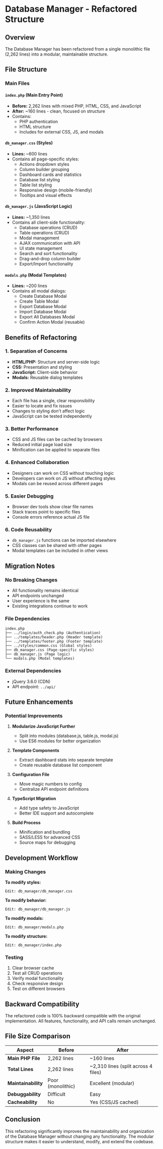 # Database Manager - Refactored Structure

## Overview
The Database Manager has been refactored from a single monolithic file (2,262 lines) into a modular, maintainable structure.

## File Structure

### Main Files

#### `index.php` (Main Entry Point)
- **Before:** 2,262 lines with mixed PHP, HTML, CSS, and JavaScript
- **After:** ~160 lines - clean, focused on structure
- Contains:
  - PHP authentication
  - HTML structure
  - Includes for external CSS, JS, and modals
  
#### `db_manager.css` (Styles)
- **Lines:** ~600 lines
- Contains all page-specific styles:
  - Actions dropdown styles
  - Column builder grouping
  - Dashboard cards and statistics
  - Database list styling
  - Table list styling
  - Responsive design (mobile-friendly)
  - Tooltips and visual effects

#### `db_manager.js` (JavaScript Logic)
- **Lines:** ~1,350 lines
- Contains all client-side functionality:
  - Database operations (CRUD)
  - Table operations (CRUD)
  - Modal management
  - AJAX communication with API
  - UI state management
  - Search and sort functionality
  - Drag-and-drop column builder
  - Export/Import functionality

#### `modals.php` (Modal Templates)
- **Lines:** ~200 lines
- Contains all modal dialogs:
  - Create Database Modal
  - Create Table Modal
  - Export Database Modal
  - Import Database Modal
  - Export All Databases Modal
  - Confirm Action Modal (reusable)

## Benefits of Refactoring

### 1. **Separation of Concerns**
- **HTML/PHP:** Structure and server-side logic
- **CSS:** Presentation and styling
- **JavaScript:** Client-side behavior
- **Modals:** Reusable dialog templates

### 2. **Improved Maintainability**
- Each file has a single, clear responsibility
- Easier to locate and fix issues
- Changes to styling don't affect logic
- JavaScript can be tested independently

### 3. **Better Performance**
- CSS and JS files can be cached by browsers
- Reduced initial page load size
- Minification can be applied to separate files

### 4. **Enhanced Collaboration**
- Designers can work on CSS without touching logic
- Developers can work on JS without affecting styles
- Modals can be reused across different pages

### 5. **Easier Debugging**
- Browser dev tools show clear file names
- Stack traces point to specific files
- Console errors reference actual JS file

### 6. **Code Reusability**
- `db_manager.js` functions can be imported elsewhere
- CSS classes can be shared with other pages
- Modal templates can be included in other views

## Migration Notes

### No Breaking Changes
- All functionality remains identical
- API endpoints unchanged
- User experience is the same
- Existing integrations continue to work

### File Dependencies
```
index.php
├── ../login/auth_check.php (Authentication)
├── ../templates/header.php (Header template)
├── ../templates/footer.php (Footer template)
├── ../styles/common.css (Global styles)
├── db_manager.css (Page-specific styles)
├── db_manager.js (Page logic)
└── modals.php (Modal templates)
```

### External Dependencies
- jQuery 3.6.0 (CDN)
- API endpoint: `../api/`

## Future Enhancements

### Potential Improvements
1. **Modularize JavaScript Further**
   - Split into modules (database.js, table.js, modal.js)
   - Use ES6 modules for better organization

2. **Template Components**
   - Extract dashboard stats into separate template
   - Create reusable database list component

3. **Configuration File**
   - Move magic numbers to config
   - Centralize API endpoint definitions

4. **TypeScript Migration**
   - Add type safety to JavaScript
   - Better IDE support and autocomplete

5. **Build Process**
   - Minification and bundling
   - SASS/LESS for advanced CSS
   - Source maps for debugging

## Development Workflow

### Making Changes

**To modify styles:**
```
Edit: db_manager/db_manager.css
```

**To modify behavior:**
```
Edit: db_manager/db_manager.js
```

**To modify modals:**
```
Edit: db_manager/modals.php
```

**To modify structure:**
```
Edit: db_manager/index.php
```

### Testing
1. Clear browser cache
2. Test all CRUD operations
3. Verify modal functionality
4. Check responsive design
5. Test on different browsers

## Backward Compatibility

The refactored code is 100% backward compatible with the original implementation. All features, functionality, and API calls remain unchanged.

## File Size Comparison

| Aspect | Before | After |
|--------|--------|-------|
| **Main PHP File** | 2,262 lines | ~160 lines |
| **Total Lines** | 2,262 lines | ~2,310 lines (split across 4 files) |
| **Maintainability** | Poor (monolithic) | Excellent (modular) |
| **Debuggability** | Difficult | Easy |
| **Cacheability** | No | Yes (CSS/JS cached) |

## Conclusion

This refactoring significantly improves the maintainability and organization of the Database Manager without changing any functionality. The modular structure makes it easier to understand, modify, and extend the codebase.

